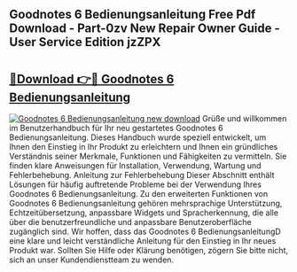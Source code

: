 ## Goodnotes 6 Bedienungsanleitung Free Pdf Download - Part-0zv New Repair Owner Guide - User Service Edition jzZPX

# <h2><a href="http://df02k7j.blite.top/?on=Goodnotes+6+Bedienungsanleitung">🔗Download 👉🔴 Goodnotes 6 Bedienungsanleitung</a></h2>

[![Goodnotes 6 Bedienungsanleitung new download](https://i.imgur.com/lujVjoI.png)](http://df02k7j.blite.top/?on=Goodnotes+6+Bedienungsanleitung)
Grüße und willkommen im Benutzerhandbuch für Ihr neu gestartetes Goodnotes 6 Bedienungsanleitung. Dieses Handbuch wurde speziell entwickelt, um Ihnen den Einstieg in Ihr Produkt zu erleichtern und Ihnen ein gründliches Verständnis seiner Merkmale, Funktionen und Fähigkeiten zu vermitteln. Sie finden klare Anweisungen für Installation, Verwendung, Wartung und Fehlerbehebung. Anleitung zur Fehlerbehebung Dieser Abschnitt enthält Lösungen für häufig auftretende Probleme bei der Verwendung Ihres Goodnotes 6 Bedienungsanleitung. Zu den erweiterten Funktionen von Goodnotes 6 Bedienungsanleitung gehören mehrsprachige Unterstützung, Echtzeitübersetzung, anpassbare Widgets und Spracherkennung, die alle über die benutzerfreundliche und anpassbare Benutzeroberfläche zugänglich sind. Wir hoffen, dass das Goodnotes 6 BedienungsanleitungD eine klare und leicht verständliche Anleitung für den Einstieg in Ihr neues Produkt war. Sollten Sie Hilfe oder Klärung benötigen, zögern Sie bitte nicht, sich an unser Kundendienstteam zu wenden.
